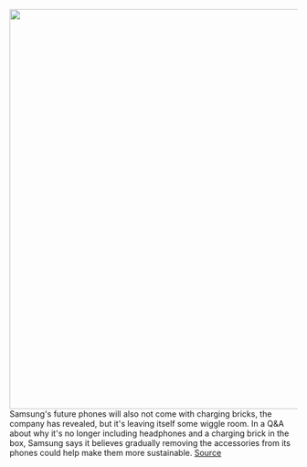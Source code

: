 <img src='https://cdn.vox-cdn.com/thumbor/snvxpZKnjHiMLXrzrNVQhkGRIHM=/0x0:1440x703/1200x800/filters:focal(628x96:858x326)/cdn.vox-cdn.com/uploads/chorus_image/image/68670790/galaxy_s21_5g_highlights_box.0.jpg' width='700px' /><br/>
Samsung's future phones will also not come with charging bricks, the company has revealed, but it's leaving itself some wiggle room. In a Q&A about why it's no longer including headphones and a charging brick in the box, Samsung says it believes gradually removing the accessories from its phones could help make them more sustainable.
<a href='https://www.theverge.com/2021/1/14/22231954/samsung-to-gradually-remove-chargers-earbuds-from-future-phones'> Source <a/>